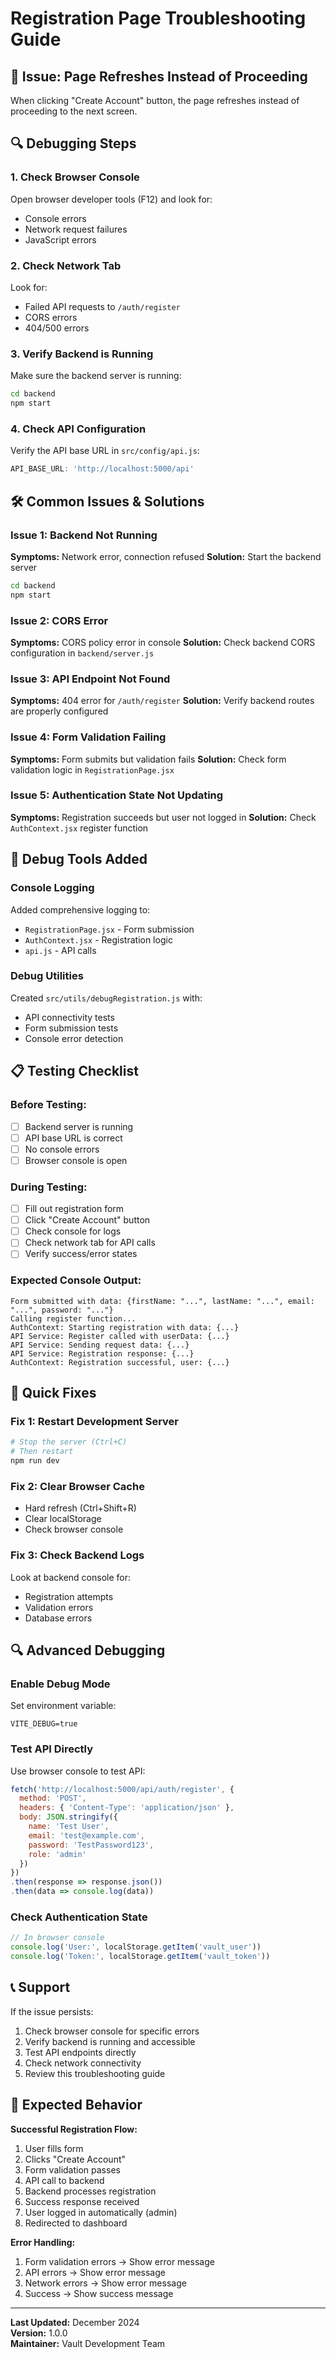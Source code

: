 # Registration Page Troubleshooting Guide

## 🚨 **Issue: Page Refreshes Instead of Proceeding**

When clicking "Create Account" button, the page refreshes instead of proceeding to the next screen.

## 🔍 **Debugging Steps**

### 1. **Check Browser Console**
Open browser developer tools (F12) and look for:
- Console errors
- Network request failures
- JavaScript errors

### 2. **Check Network Tab**
Look for:
- Failed API requests to `/auth/register`
- CORS errors
- 404/500 errors

### 3. **Verify Backend is Running**
Make sure the backend server is running:
```bash
cd backend
npm start
```

### 4. **Check API Configuration**
Verify the API base URL in `src/config/api.js`:
```javascript
API_BASE_URL: 'http://localhost:5000/api'
```

## 🛠️ **Common Issues & Solutions**

### **Issue 1: Backend Not Running**
**Symptoms:** Network error, connection refused
**Solution:** Start the backend server
```bash
cd backend
npm start
```

### **Issue 2: CORS Error**
**Symptoms:** CORS policy error in console
**Solution:** Check backend CORS configuration in `backend/server.js`

### **Issue 3: API Endpoint Not Found**
**Symptoms:** 404 error for `/auth/register`
**Solution:** Verify backend routes are properly configured

### **Issue 4: Form Validation Failing**
**Symptoms:** Form submits but validation fails
**Solution:** Check form validation logic in `RegistrationPage.jsx`

### **Issue 5: Authentication State Not Updating**
**Symptoms:** Registration succeeds but user not logged in
**Solution:** Check `AuthContext.jsx` register function

## 🔧 **Debug Tools Added**

### **Console Logging**
Added comprehensive logging to:
- `RegistrationPage.jsx` - Form submission
- `AuthContext.jsx` - Registration logic
- `api.js` - API calls

### **Debug Utilities**
Created `src/utils/debugRegistration.js` with:
- API connectivity tests
- Form submission tests
- Console error detection

## 📋 **Testing Checklist**

### **Before Testing:**
- [ ] Backend server is running
- [ ] API base URL is correct
- [ ] No console errors
- [ ] Browser console is open

### **During Testing:**
- [ ] Fill out registration form
- [ ] Click "Create Account" button
- [ ] Check console for logs
- [ ] Check network tab for API calls
- [ ] Verify success/error states

### **Expected Console Output:**
```
Form submitted with data: {firstName: "...", lastName: "...", email: "...", password: "..."}
Calling register function...
AuthContext: Starting registration with data: {...}
API Service: Register called with userData: {...}
API Service: Sending request data: {...}
API Service: Registration response: {...}
AuthContext: Registration successful, user: {...}
```

## 🚀 **Quick Fixes**

### **Fix 1: Restart Development Server**
```bash
# Stop the server (Ctrl+C)
# Then restart
npm run dev
```

### **Fix 2: Clear Browser Cache**
- Hard refresh (Ctrl+Shift+R)
- Clear localStorage
- Check browser console

### **Fix 3: Check Backend Logs**
Look at backend console for:
- Registration attempts
- Validation errors
- Database errors

## 🔍 **Advanced Debugging**

### **Enable Debug Mode**
Set environment variable:
```env
VITE_DEBUG=true
```

### **Test API Directly**
Use browser console to test API:
```javascript
fetch('http://localhost:5000/api/auth/register', {
  method: 'POST',
  headers: { 'Content-Type': 'application/json' },
  body: JSON.stringify({
    name: 'Test User',
    email: 'test@example.com',
    password: 'TestPassword123',
    role: 'admin'
  })
})
.then(response => response.json())
.then(data => console.log(data))
```

### **Check Authentication State**
```javascript
// In browser console
console.log('User:', localStorage.getItem('vault_user'))
console.log('Token:', localStorage.getItem('vault_token'))
```

## 📞 **Support**

If the issue persists:
1. Check browser console for specific errors
2. Verify backend is running and accessible
3. Test API endpoints directly
4. Check network connectivity
5. Review this troubleshooting guide

## 🎯 **Expected Behavior**

**Successful Registration Flow:**
1. User fills form
2. Clicks "Create Account"
3. Form validation passes
4. API call to backend
5. Backend processes registration
6. Success response received
7. User logged in automatically (admin)
8. Redirected to dashboard

**Error Handling:**
1. Form validation errors → Show error message
2. API errors → Show error message
3. Network errors → Show error message
4. Success → Show success message

---

**Last Updated:** December 2024  
**Version:** 1.0.0  
**Maintainer:** Vault Development Team
